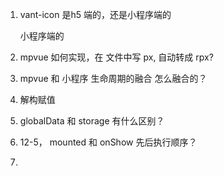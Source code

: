 1. vant-icon 
	是h5 端的，还是小程序端的
	
	小程序端的


2. mpvue 如何实现，在 文件中写 px, 自动转成 rpx?

3. mpvue 和 小程序 生命周期的融合
	怎么融合的？
	

4. 解构赋值

		
	
5. globalData 和 storage 有什么区别？
6.  12-5， mounted 和 onShow 先后执行顺序？
7. 
	
	
	
	
	
	
	